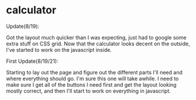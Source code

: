 # calculator

Update(8/19):

Got the layout much quicker than I was expecting, just had to google some extra stuff on CSS grid. Now that the calculator looks decent on the outside, I've started to work on the javascript inside.

First Update(8/19/21):

Starting to lay out the page and figure out the different parts I'll need and where everything should go. I'm sure this one will take awhile. I need to make sure I get all of the buttons I need first and get the layout looking mostly correct, and then I'll start to work on everything in javascript.
